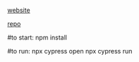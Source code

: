 [website](https://spruceholdings.github.io/rugged-frontend/)

[repo](https://github.com/spruceholdings/rugged-frontend)

#to start:
npm install

#to run:
npx cypress open
npx cypress run